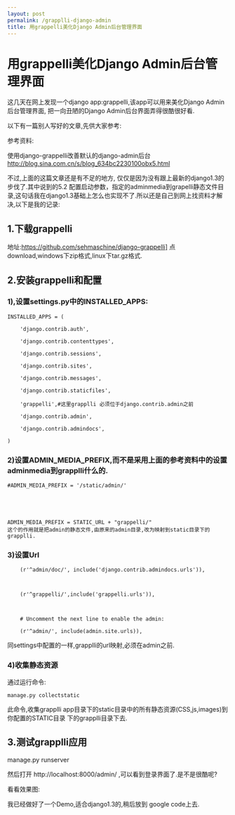 ```yaml
---
layout: post
permalink: /grapplli-django-admin
title: 用grappelli美化Django Admin后台管理界面
---
```


# 用grappelli美化Django Admin后台管理界面 #


这几天在网上发现一个django app:grappelli,该app可以用来美化Django Admin后台管理界面, 把一向丑陋的Django Admin后台界面弄得很酷很好看.

以下有一篇别人写好的文章,先供大家参考:

参考资料:

使用django-grappelli改善默认的django-admin后台 http://blog.sina.com.cn/s/blog_634bc2230100obx5.html

不过,上面的这篇文章还是有不足的地方, 仅仅是因为没有跟上最新的django1.3的步伐了.其中说到的5.2 配置启动参数，指定的adminmedia到grapelli静态文件目录,这句话我在django1.3基础上怎么也实现不了.所以还是自己到网上找资料才解决,以下是我的记录:

##
 ##

## 1.下载grappelli ##

地址:https://github.com/sehmaschine/django-grappelli] 点download,windows下zip格式,linux下tar.gz格式.

##
 ##

## 2.安装grappelli和配置 ##

### 1),设置settings.py中的INSTALLED_APPS: ###

    INSTALLED_APPS = (

        'django.contrib.auth',

        'django.contrib.contenttypes',

        'django.contrib.sessions',

        'django.contrib.sites',

        'django.contrib.messages',

        'django.contrib.staticfiles',

        'grappelli',#这里grapplli 必须位于django.contrib.admin之前

        'django.contrib.admin',

        'django.contrib.admindocs',

    )



### 2)设置ADMIN_MEDIA_PREFIX,而不是采用上面的参考资料中的设置adminmedia到grapplli什么的. ###


    #ADMIN_MEDIA_PREFIX = '/static/admin/'





    ADMIN_MEDIA_PREFIX = STATIC_URL + "grappelli/"
    这个的作用就是把admin的静态文件,由原来的admin目录,改为映射到static目录下的grapplli.

### 3)设置Url ###

        (r'^admin/doc/', include('django.contrib.admindocs.urls')),



        (r'^grappelli/',include('grappelli.urls')),



        # Uncomment the next line to enable the admin:

        (r'^admin/', include(admin.site.urls)),

同settings中配置的一样,grapplli的url映射,必须在admin之前.

### 4)收集静态资源 ###

通过运行命令:

    manage.py collectstatic

此命令,收集grapplli app目录下的static目录中的所有静态资源(CSS,js,images)到你配置的STATIC目录
下的grapplli目录下去.

##
 ##

## 3.测试grapplli应用 ##

manage.py runserver

然后打开 http://localhost:8000/admin/ ,可以看到登录界面了.是不是很酷呢?

看看效果图:


我已经做好了一个Demo,适合django1.3的,稍后放到 google code上去.